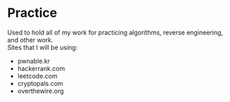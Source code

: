 # Practice
Used to hold all of my work for practicing algorithms, reverse engineering, and other work.  
Sites that I will be using:  
- pwnable.kr  
- hackerrank.com  
- leetcode.com  
- cryptopals.com  
- overthewire.org  
